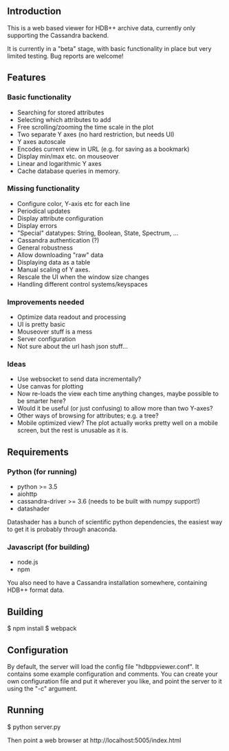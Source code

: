 ## Introduction

This is a web based viewer for HDB++ archive data, currently only supporting the Cassandra backend.

It is currently in a "beta" stage, with basic functionality in place but very limited testing. Bug reports are welcome!


## Features

### Basic functionality
* Searching for stored attributes
* Selecting which attributes to add
* Free scrolling/zooming the time scale in the plot
* Two separate Y axes (no hard restriction, but needs UI)
* Y axes autoscale
* Encodes current view in URL (e.g. for saving as a bookmark)
* Display min/max etc. on mouseover
* Linear and logarithmic Y axes
* Cache database queries in memory.

### Missing functionality
* Configure color, Y-axis etc for each line
* Periodical updates
* Display attribute configuration
* Display errors
* "Special" datatypes: String, Boolean, State, Spectrum, ...
* Cassandra authentication (?)
* General robustness
* Allow downloading "raw" data
* Displaying data as a table
* Manual scaling of Y axes.
* Rescale the UI when the window size changes
* Handling different control systems/keyspaces

### Improvements needed
* Optimize data readout and processing
* UI is pretty basic
* Mouseover stuff is a mess
* Server configuration
* Not sure about the url hash json stuff...

### Ideas
* Use websocket to send data incrementally?
* Use canvas for plotting
* Now re-loads the view each time anything changes, maybe possible to be smarter here?
* Would it be useful (or just confusing) to allow more than two Y-axes?
* Other ways of browsing for attributes; e.g. a tree?
* Mobile optimized view? The plot actually works pretty well on a mobile screen, but the rest is unusable as it is.


## Requirements

### Python (for running)
 * python >= 3.5
 * aiohttp
 * cassandra-driver >= 3.6 (needs to be built with numpy support!)
 * datashader

Datashader has a bunch of scientific python dependencies, the easiest way to get it is probably through anaconda.


### Javascript (for building)
 * node.js
 * npm

You also need to have a Cassandra installation somewhere, containing HDB++ format data.


## Building

$ npm install
$ webpack


## Configuration

By default, the server will load the config file "hdbppviewer.conf". It contains some example configuration and comments. You can create your own configuration file and put it wherever you like, and point the server to it using the "-c" argument.


## Running

$ python server.py

Then point a web browser at http://localhost:5005/index.html
